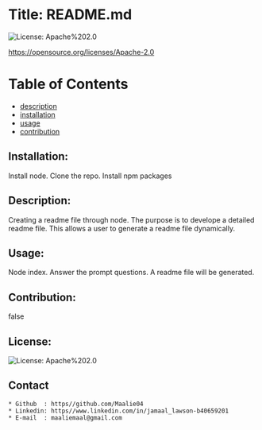 

# Title: README.md

![License: Apache%202.0](https://img.shields.io/badge/License-Apache%202.0-blue.svg)

https://opensource.org/licenses/Apache-2.0

# Table of Contents 
* [description](#description)
* [installation](#installation)
* [usage](#usage)
* [contribution](#contribution)

## Installation: 
Install node. Clone the repo. Install npm packages
## Description:
Creating a readme file through node. The purpose is to develope a detailed readme file. This allows a user to generate a readme file dynamically.
## Usage: 
Node index. Answer the prompt questions. A readme file will be generated.
## Contribution: 
false
## License: 
![License: Apache%202.0](https://img.shields.io/badge/License-Apache%202.0-blue.svg)

## Contact
    * Github  : https//github.com/Maalie04
    * Linkedin: https//www.linkedin.com/in/jamaal_lawson-b40659201       
    * E-mail  : maaliemaal@gmail.com